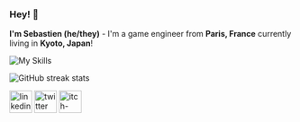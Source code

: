 ### Hey! 👋

**I'm Sebastien (he/they)** - I'm a game engineer from **Paris, France** currently living in **Kyoto, Japan**!

![My Skills](https://skillicons.dev/icons?i=unity,cs,mysql,py,html,css,matlab,blender,git,visualstudio)

![GitHub streak stats](https://streak-stats.demolab.com/?user=sgaumin)  

[<img src='https://cdn.jsdelivr.net/npm/simple-icons@3.0.1/icons/linkedin.svg' alt='linkedin' height='40'>](https://www.linkedin.com/in/https://www.linkedin.com/in/sebastien-gaumin//)  [<img src='https://cdn.jsdelivr.net/npm/simple-icons@3.0.1/icons/twitter.svg' alt='twitter' height='40'>](https://twitter.com/https://twitter.com/home?lang=fr)  [<img src='https://cdn.jsdelivr.net/npm/simple-icons@3.0.1/icons/itch-dot-io.svg' alt='itch-dot-io' height='40'>](https://seb-gamedev.itch.io/)  

